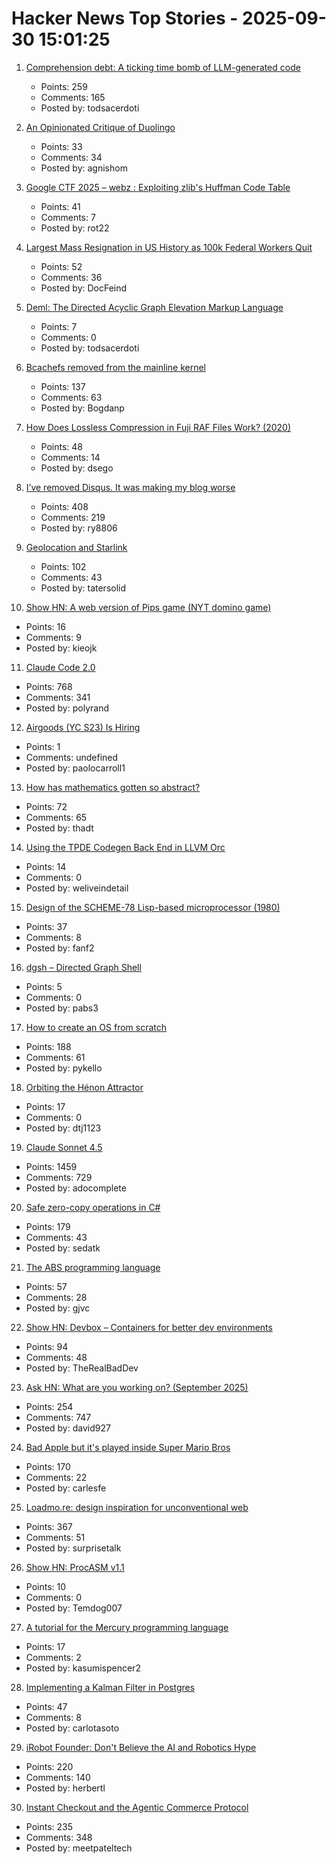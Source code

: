 # Hacker News Top Stories - 2025-09-30 15:01:25

1. [Comprehension debt: A ticking time bomb of LLM-generated code](https://codemanship.wordpress.com/2025/09/30/comprehension-debt-the-ticking-time-bomb-of-llm-generated-code/)
   - Points: 259
   - Comments: 165
   - Posted by: todsacerdoti

2. [An Opinionated Critique of Duolingo](https://isomorphism.xyz/blog/2025/duolingo/)
   - Points: 33
   - Comments: 34
   - Posted by: agnishom

3. [Google CTF 2025 – webz : Exploiting zlib's Huffman Code Table](https://velog.io/@0range1337/CTF-Google-CTF-2025-webz-Exploiting-zlibs-Huffman-Code-Table-English)
   - Points: 41
   - Comments: 7
   - Posted by: rot22

4. [Largest Mass Resignation in US History as 100k Federal Workers Quit](https://www.newsweek.com/largest-mass-resignation-in-us-history-as-100000-federal-workers-quit-10802162)
   - Points: 52
   - Comments: 36
   - Posted by: DocFeind

5. [Deml: The Directed Acyclic Graph Elevation Markup Language](https://github.com/Mcmartelle/deml)
   - Points: 7
   - Comments: 0
   - Posted by: todsacerdoti

6. [Bcachefs removed from the mainline kernel](https://lwn.net/Articles/1040120/)
   - Points: 137
   - Comments: 63
   - Posted by: Bogdanp

7. [How Does Lossless Compression in Fuji RAF Files Work? (2020)](https://capnfabs.net/posts/fuji-raf-compression-algorithm/)
   - Points: 48
   - Comments: 14
   - Posted by: dsego

8. [I’ve removed Disqus. It was making my blog worse](https://ryansouthgate.com/goodbye-disqus/)
   - Points: 408
   - Comments: 219
   - Posted by: ry8806

9. [Geolocation and Starlink](https://www.potaroo.net/ispcol/2025-09/starlinkgeo.html)
   - Points: 102
   - Comments: 43
   - Posted by: tatersolid

10. [Show HN: A web version of Pips game (NYT domino game)](https://pipsgamer.com)
   - Points: 16
   - Comments: 9
   - Posted by: kieojk

11. [Claude Code 2.0](https://www.npmjs.com/package/@anthropic-ai/claude-code)
   - Points: 768
   - Comments: 341
   - Posted by: polyrand

12. [Airgoods (YC S23) Is Hiring](https://airgoods.com/careers?utm_source=hacker_news)
   - Points: 1
   - Comments: undefined
   - Posted by: paolocarroll1

13. [How has mathematics gotten so abstract?](https://lcamtuf.substack.com/p/how-has-mathematics-gotten-so-abstract)
   - Points: 72
   - Comments: 65
   - Posted by: thadt

14. [Using the TPDE Codegen Back End in LLVM Orc](https://weliveindetail.github.io/blog/post/2025/09/30/tpde-in-llvm-orc.html)
   - Points: 14
   - Comments: 0
   - Posted by: weliveindetail

15. [Design of the SCHEME-78 Lisp-based microprocessor (1980)](https://dl.acm.org/doi/10.1145/359024.359031)
   - Points: 37
   - Comments: 8
   - Posted by: fanf2

16. [dgsh – Directed Graph Shell](https://www2.dmst.aueb.gr/dds/sw/dgsh/)
   - Points: 5
   - Comments: 0
   - Posted by: pabs3

17. [How to create an OS from scratch](https://github.com/cfenollosa/os-tutorial)
   - Points: 188
   - Comments: 61
   - Posted by: pykello

18. [Orbiting the Hénon Attractor](https://observablehq.com/@yurivish/orbiting-the-henon-attractor)
   - Points: 17
   - Comments: 0
   - Posted by: dtj1123

19. [Claude Sonnet 4.5](https://www.anthropic.com/news/claude-sonnet-4-5)
   - Points: 1459
   - Comments: 729
   - Posted by: adocomplete

20. [Safe zero-copy operations in C#](https://ssg.dev/safe-zero-copy-operations-in-c/)
   - Points: 179
   - Comments: 43
   - Posted by: sedatk

21. [The ABS programming language](https://www.abs-lang.org/)
   - Points: 57
   - Comments: 28
   - Posted by: gjvc

22. [Show HN: Devbox – Containers for better dev environments](https://devbox.ar0.eu/)
   - Points: 94
   - Comments: 48
   - Posted by: TheRealBadDev

23. [Ask HN: What are you working on? (September 2025)](undefined)
   - Points: 254
   - Comments: 747
   - Posted by: david927

24. [Bad Apple but it's played inside Super Mario Bros](https://tasvideos.org/8991S)
   - Points: 170
   - Comments: 22
   - Posted by: carlesfe

25. [Loadmo.re: design inspiration for unconventional web](https://loadmo.re)
   - Points: 367
   - Comments: 51
   - Posted by: surprisetalk

26. [Show HN: ProcASM v1.1](https://procasm.temware.site/)
   - Points: 10
   - Comments: 0
   - Posted by: Temdog007

27. [A tutorial for the Mercury programming language](https://sebastian.graphics/projects/a-mercury-tutorial/index.html)
   - Points: 17
   - Comments: 2
   - Posted by: kasumispencer2

28. [Implementing a Kalman Filter in Postgres](https://neon.com/blog/implementing-a-kalman-filter-in-postgres-to-smooth-gps-data)
   - Points: 47
   - Comments: 8
   - Posted by: carlotasoto

29. [iRobot Founder: Don't Believe the AI and Robotics Hype](https://crazystupidtech.com/2025/09/29/irobot-founder-dont-believe-the-ai-robotics-hype/)
   - Points: 220
   - Comments: 140
   - Posted by: herbertl

30. [Instant Checkout and the Agentic Commerce Protocol](https://openai.com/index/buy-it-in-chatgpt/)
   - Points: 235
   - Comments: 348
   - Posted by: meetpateltech

